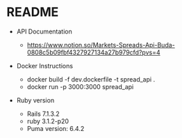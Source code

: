 
# README
* API Documentation
  * https://www.notion.so/Markets-Spreads-Api-Buda-0808c5b09fbf4327927134a27b979cfd?pvs=4

* Docker Instructions
  * docker build -f dev.dockerfile -t spread_api .
  * docker run -p 3000:3000 spread_api

* Ruby version
  * Rails 7.1.3.2 
  * ruby 3.1.2-p20
  * Puma version: 6.4.2
    


